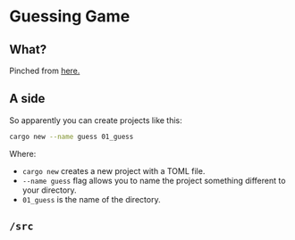 # Guessing Game

## What?

Pinched from [here.](https://doc.rust-lang.org/book/ch02-00-guessing-game-tutorial.html)

## A side

So apparently you can create projects like this:

```bash
cargo new --name guess 01_guess
```

Where:

- `cargo new` creates a new project with a TOML file.
- `--name guess` flag allows you to name the project something different to your directory.
- `01_guess` is the name of the directory.

## `/src`
